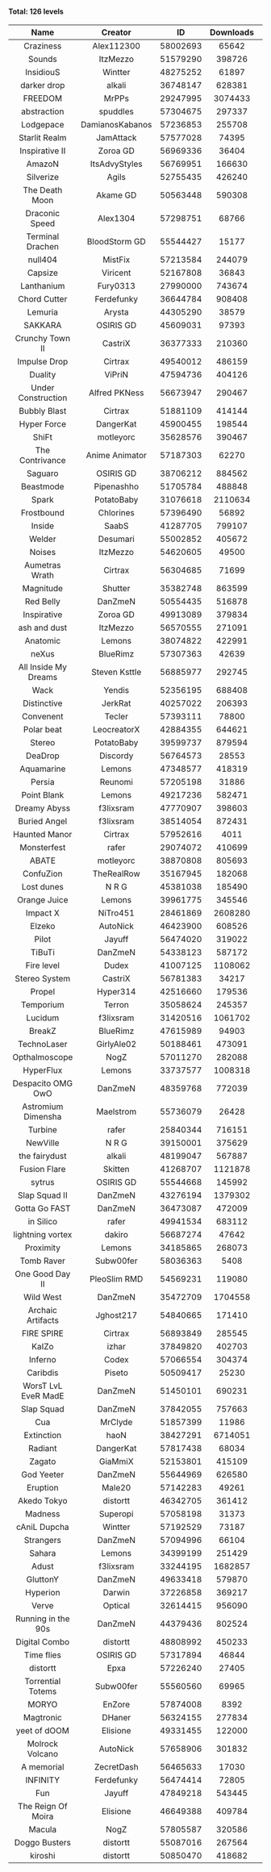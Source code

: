 #### Total: 126 levels

| Name | Creator | ID | Downloads | Likes |
|:---:|:---:|:---:|:---:|:---:|
| Craziness | Alex112300 | 58002693 | 65642 | 4154
| Sounds | ItzMezzo | 51579290 | 398726 | 31231
| InsidiouS | Wintter | 48275252 | 61897 | 10016
| darker drop | alkali | 36748147 | 628381 | 72241
| FREEDOM | MrPPs | 29247995 | 3074433 | 294672
| abstraction | spuddles | 57304675 | 297337 | 20942
| Lodgepace | DamianosKabanos | 57236853 | 255708 | 14801
| Starlit Realm | JamAttack | 57577028 | 74395 | 5980
| Inspirative II | Zoroa GD | 56969336 | 36404 | 4021
| AmazoN | ItsAdvyStyles | 56769951 | 166630 | 21472
| Silverize | Agils | 52755435 | 426240 | 41174
| The Death Moon | Akame GD | 50563448 | 590308 | 52664
| Draconic Speed | Alex1304 | 57298751 | 68766 | 6167
| Terminal Drachen | BloodStorm GD | 55544427 | 15177 | 1580
| null404 | MistFix | 57213584 | 244079 | 10767
| Capsize  | Viricent | 52167808 | 36843 | 3227
| Lanthanium | Fury0313 | 27990000 | 743674 | 79836
| Chord Cutter | Ferdefunky | 36644784 | 908408 | 92467
| Lemuria | Arysta | 44305290 | 38579 | 3661
| SAKKARA | OSIRIS GD | 45609031 | 97393 | 10018
| Crunchy Town II | CastriX | 36377333 | 210360 | 24214
| Impulse Drop  | Cirtrax | 49540012 | 486159 | 47795
| Duality | ViPriN | 47594736 | 404126 | 30748
| Under Construction  | Alfred PKNess | 56673947 | 290467 | 18018
| Bubbly Blast | Cirtrax | 51881109 | 414144 | 28081
| Hyper Force | DangerKat | 45900455 | 198544 | 18904
| ShiFt | motleyorc | 35628576 | 390467 | 48002
| The Contrivance | Anime Animator | 57187303 | 62270 | 4456
| Saguaro | OSIRIS GD | 38706212 | 884562 | 90630
| Beastmode | Pipenashho | 51705784 | 488848 | 42307
| Spark | PotatoBaby | 31076618 | 2110634 | 227341
| Frostbound | Chlorines | 57396490 | 56892 | 3660
| Inside | SaabS | 41287705 | 799107 | 75577
| Welder | Desumari | 55002852 | 405672 | 22600
| Noises | ItzMezzo | 54620605 | 49500 | 4885
| Aumetras Wrath | Cirtrax | 56304685 | 71699 | 6368
| Magnitude | Shutter | 35382748 | 863599 | 89612
| Red Belly | DanZmeN | 50554435 | 516878 | 43156
| Inspirative | Zoroa GD | 49913089 | 379834 | 22747
| ash and dust | ItzMezzo | 56570555 | 271091 | 12903
| Anatomic | Lemons | 38074822 | 422991 | 46953
| neXus | BlueRimz | 57307363 | 42639 | 5966
| All Inside My Dreams | Steven Ksttle | 56885977 | 292745 | 18543
| Wack | Yendis | 52356195 | 688408 | 66508
| Distinctive | JerkRat | 40257022 | 206393 | 18019
| Convenent | Tecler | 57393111 | 78800 | 6648
| Polar beat | LeocreatorX | 42884355 | 644621 | 51345
| Stereo | PotatoBaby | 39599737 | 879594 | 68708
| DeaDrop | Discordy | 56764573 | 28553 | 4781
| Aquamarine | Lemons | 47348577 | 418319 | 39254
| Persia | Reunomi | 57205198 | 31886 | 2914
| Point Blank | Lemons | 49217236 | 582471 | 50822
| Dreamy Abyss | f3lixsram | 47770907 | 398603 | 31793
| Buried Angel | f3lixsram | 38514054 | 872431 | 107783
| Haunted Manor | Cirtrax | 57952616 | 4011 | 495
| Monsterfest | rafer | 29074072 | 410699 | 38651
| ABATE | motleyorc | 38870808 | 805693 | 90799
| ConfuZion | TheRealRow | 35167945 | 182068 | 25340
| Lost dunes | N R G | 45381038 | 185490 | 17986
| Orange Juice | Lemons | 39961775 | 345546 | 32204
| Impact X | NiTro451 | 28461869 | 2608280 | 255240
| Elzeko | AutoNick | 46423900 | 608526 | 54801
| Pilot | Jayuff | 56474020 | 319022 | 22426
| TiBuTi | DanZmeN | 54338123 | 587172 | 71118
| Fire level | Dudex | 41007125 | 1108062 | 98895
| Stereo System | CastriX | 56781383 | 34217 | 3752
| Propel | Hyper314 | 42516660 | 179536 | 18195
| Temporium | Terron | 35058624 | 245357 | 34695
| Lucidum | f3lixsram | 31420516 | 1061702 | 118023
| BreakZ | BlueRimz | 47615989 | 94903 | 8718
| TechnoLaser | GirlyAle02 | 50188461 | 473091 | 43675
| Opthalmoscope | NogZ | 57011270 | 282088 | 14794
| HyperFlux | Lemons | 33737577 | 1008318 | 117270
| Despacito OMG OwO | DanZmeN | 48359768 | 772039 | 67055
| Astromium Dimensha | Maelstrom | 55736079 | 26428 | 3683
| Turbine | rafer | 25840344 | 716151 | 68205
| NewVille | N R G | 39150001 | 375629 | 29759
| the fairydust | alkali | 48199047 | 567887 | 65041
| Fusion Flare | Skitten | 41268707 | 1121878 | 58732
| sytrus  | OSIRIS GD | 55544668 | 145992 | 10196
| Slap Squad II | DanZmeN | 43276194 | 1379302 | 133274
| Gotta Go FAST | DanZmeN | 36473087 | 472009 | 45447
| in Silico | rafer | 49941534 | 683112 | 67014
| lightning vortex | dakiro | 56687274 | 47642 | 6756
| Proximity | Lemons | 34185865 | 268073 | 37509
| Tomb Raver | Subw00fer | 58036363 | 5408 | 502
| One Good Day II | PleoSlim RMD | 54569231 | 119080 | 11303
| Wild West | DanZmeN | 35472709 | 1704558 | 170907
| Archaic Artifacts | Jghost217 | 54840665 | 171410 | 19015
| FIRE SPIRE | Cirtrax | 56893849 | 285545 | 17210
| KaIZo | izhar | 37849820 | 402703 | 47129
| Inferno | Codex | 57066554 | 304374 | 16497
| Caribdis | Piseto | 50509417 | 25230 | 2165
| WorsT LvL EveR MadE | DanZmeN | 51450101 | 690231 | 62036
| Slap Squad | DanZmeN | 37842055 | 757663 | 84052
| Cua | MrClyde | 51857399 | 11986 | 1230
| Extinction | haoN | 38427291 | 6714051 | 420562
| Radiant | DangerKat | 57817438 | 68034 | 4103
| Zagato | GiaMmiX | 52153801 | 415109 | 35737
| God Yeeter | DanZmeN | 55644969 | 626580 | 67453
| Eruption | Male20 | 57142283 | 49261 | 3945
| Akedo Tokyo | distortt | 46342705 | 361412 | 27694
| Madness | Superopi | 57058198 | 31373 | 3132
| cAniL Dupcha | Wintter | 57192529 | 73187 | 5928
| Strangers | DanZmeN | 57094996 | 66104 | 9469
| Sahara | Lemons | 34399199 | 251429 | 32925
| Adust | f3lixsram | 33244195 | 1682857 | 175690
| GluttonY | DanZmeN | 49633418 | 579870 | 57981
| Hyperion | Darwin | 37226858 | 369217 | 40965
| Verve | Optical | 32614415 | 956090 | 101620
| Running in the 90s | DanZmeN | 44379436 | 802524 | 82442
| Digital Combo | distortt | 48808992 | 450233 | 45789
| Time flies | OSIRIS GD | 57317894 | 46844 | 7147
| distortt | Epxa | 57226240 | 27405 | 3439
| Torrential Totems | Subw00fer | 55560560 | 69965 | 5879
| MORYO | EnZore | 57874008 | 8392 | 1240
| Magtronic | DHaner | 56324155 | 277834 | 15748
| yeet of dOOM | Elisione | 49331455 | 122000 | 11557
| Molrock Volcano | AutoNick | 57658906 | 301832 | 30337
| A memorial | ZecretDash | 56465633 | 17030 | 2009
| INFINITY | Ferdefunky | 56474414 | 72805 | 6331
| Fun | Jayuff | 47849218 | 543445 | 53879
| The Reign Of Moira | Elisione | 46649388 | 409784 | 35911
| Macula | NogZ | 57805587 | 320586 | 16497
| Doggo Busters | distortt | 55087016 | 267564 | 18044
| kiroshi | distortt | 50850470 | 418682 | 41446
